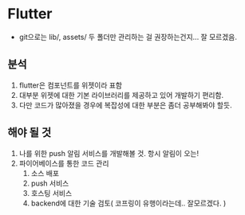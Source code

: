 # Flutter
- git으로는 lib/, assets/ 두 폴더만 관리하는 걸 권장하는건지... 잘 모르겠음.

## 분석
1. flutter은 컴포넌트를 위젯이라 표함
2. 대부분 위젯에 대한 기본 라이브러리를 제공하고 있어 개발하기 편리함.
3. 다만 코드가 많아졌을 경우에 복잡성에 대한 부분은 좀더 공부해봐야 할듯.

## 해야 될 것
1. 나를 위한 push 알림 서비스를 개발해볼 것. 항시 알림이 오는!
2. 파이어베이스를 통한 코드 관리
   1. 소스 배포
   2. push 서비스
   3. 호스팅 서비스
   4. backend에 대한 기술 검토( 코프링이 유행이라는데.. 잘모르겠다. )
